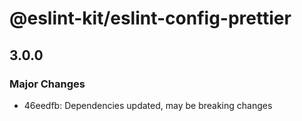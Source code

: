 # @eslint-kit/eslint-config-prettier

## 3.0.0
### Major Changes

- 46eedfb: Dependencies updated, may be breaking changes
